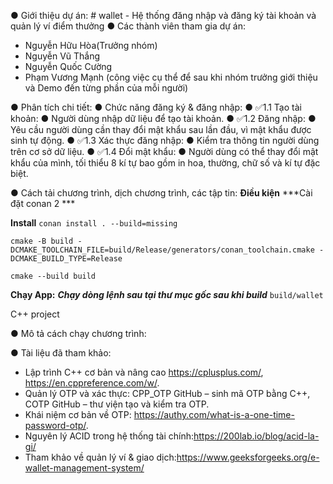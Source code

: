 ●	Giới thiệu dự án: # wallet - Hệ thống đăng nhập và đăng ký tài khoản và quản lý ví điểm thưởng
●	Các thành viên tham gia dự án:
+ Nguyễn Hữu Hòa(Trưởng nhóm)
+ Nguyễn Vũ Thắng
+ Nguyễn Quốc Cường
+ Phạm Vương Mạnh
 (công việc cụ thể để sau khi nhóm trưởng giới thiệu và Demo đến từng phần của mỗi người)

●	Phân tích chi tiết:
 ●		Chức năng đăng ký & đăng nhập:
 ●	 ✅1.1 Tạo tài khoản:
 ●  Người dùng nhập dữ liệu để tạo tài khoản. 
 ●  ✅1.2 Đăng nhập:
 ●  Yêu cầu người dùng cần thay đổi mật khẩu sau lần đầu, vì mật khẩu được sinh tự động.
 ●  ✅1.3 Xác thực đăng nhập:
 ●  Kiểm tra thông tin người dùng trên cơ sở dữ liệu.
 ●  ✅1.4 Đổi mật khẩu:
 ●  Người dùng có thể thay đổi mật khẩu của mình, tối thiểu 8 kí tự bao gồm in hoa, thường, chữ số và kí tự đặc biệt.

●	Cách tải chương trình, dịch chương trình, các tập tin:
**Điều kiện**
***Cài đặt conan 2 ***


**Install**
`conan install . --build=missing`

`cmake -B build -DCMAKE_TOOLCHAIN_FILE=build/Release/generators/conan_toolchain.cmake -DCMAKE_BUILD_TYPE=Release`

`cmake --build build`

**Chạy App:**
***Chạy dòng lệnh sau tại thư mục gốc sau khi build***
`build/wallet`

C++ project

●	Mô tả cách chạy chương trình:

● Tài liệu đã tham khảo: 
+ Lập trình C++ cơ bản và nâng cao https://cplusplus.com/, https://en.cppreference.com/w/.
+ Quản lý OTP và xác thực: CPP_OTP GitHub – sinh mã OTP bằng C++, COTP GitHub – thư viện tạo và kiểm tra OTP.
+ Khái niệm cơ bản về OTP: https://authy.com/what-is-a-one-time-password-otp/.
+ Nguyên lý ACID trong hệ thống tài chính:https://200lab.io/blog/acid-la-gi/
+ Tham khảo về quản lý ví & giao dịch:https://www.geeksforgeeks.org/e-wallet-management-system/
